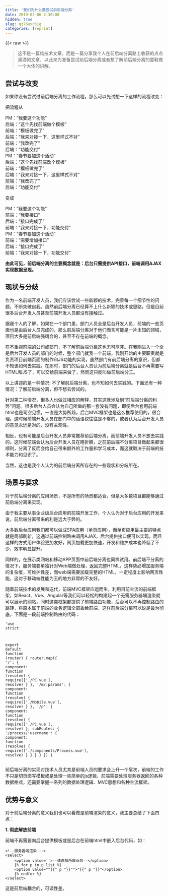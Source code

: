 ```yaml
---
title: '我们为什么要尝试前后端分离' 
date: 2019-02-06 2:30:08
hidden: true
slug: qz76uxr31g
categories: [reprint]
---
```


{{< raw >}}

                    
<blockquote><p>这不是一篇纯技术文章，而是一篇分享我个人在前后端分离路上收获的点点滴滴的文章，以此来为准备尝试前后端分离或者想了解前后端分离的童鞋做一个大体的讲解。</p></blockquote>
<h2 id="articleHeader0">尝试与改变</h2>
<p>如果你没有尝试过前后端分离的工作流程，那么可以先试想一下这样的流程改变：</p>
<p>把流程从 </p>
<p>PM：“我要这个功能”<br>后端：“这个先找前端做个模板”<br>前端：“模板做完了”<br>后端：“我来对接一下，这里样式不对”<br>前端：“我改完了”<br>后端：“功能交付”<br>PM：“春节要加这个活动”<br>后端：“这个先找前端改个模板”<br>前端：“模板做完了”<br>后端：“我来对接一下，这里样式不对”<br>前端：“我改完了”<br>后端：“功能交付”</p>
<p>变成</p>
<p>PM：“我要这个功能”<br>前端：“我要接口”<br>后端：“接口完成了”<br>前端：“我来对接一下，功能交付”<br>PM：“春节要加这个活动”<br>前端：“需要增加接口”<br>后端：“接口完成了”<br>前端：“我来对接一下，功能交付”</p>
<p><strong>由此可见，前后端分离的主要概念就是：后台只需提供API接口，前端调用AJAX实现数据呈现。</strong></p>
<h2 id="articleHeader1">现状与分歧</h2>
<p>作为一名前端开发人员，我们应该尝试一些新颖的技术，完善每一个细节性的问题，不断突破自我。虽然前后端分离已经算不上什么新颖的技术或思路，但是目前很多后台开发人员甚至前端开发人员都没有接触过。</p>
<p>据我个人的了解，如果在一个部门里，部门人员全是后台开发人员，前端的一些页面也是由后台人员完成的，那么前后端分离对于他们而言可能是一片未知的领域，项目大多是前后端强耦合的，甚至不存在前端的概念。</p>
<p>在不重视前端的公司或部门，不了解前后端分离这也无可厚非。在我刚进入一个全是后台开发人员的部门的时候，整个部门就我一个前端，我刚开始的主要职责就是负责项目前端页面的制作和JS功能的实现，虽然部门有前后端分离的意识，但都不知该如何去实践。在那时，部门的后台人员认为前后端分离就是后台不再需要写HTML和JS了，可以交给前端来做了，然而这只能叫做前后端分工。</p>
<p>以上讲述的是一种情况: 不了解前后端分离，也不知如何去实践的。下面还有一种情况：了解前后端分离，但不想去尝试的。</p>
<p>针对第二种情况，很多人也做过相应的解释，其实这就涉及到“前后端分离的利弊”问题。很多后台人员会认为自己所做的那一套没有问题，即便后台套用前端html也是司空见惯，一直是大势所趋，后台MVC框架也是这么推荐使用的，很合理。这时候前端开发人员在部门中的话语权往往是不够的，或者认为后台开发人员的意见永远是对的，没有主观性。</p>
<p>相反，也有可能是后台开发人员非常推荐前后端分离，而前端开发人员不想去实践的。这时候前端会认为后台开发人员在瞎折腾，之前前后端不分离项目做起来都很顺利，分离了反而会给自己带来额外的工作量和学习成本，而这就取决于前端的技术能力和见识了。</p>
<p>当然，这也是我个人认为的前后端分离所存在的一些现状和分歧所在。</p>
<h2 id="articleHeader2">场景与要求</h2>
<p>对于前后端分离的应用场景，不是所有的场景都适合，但是大多数项目都能够通过前后端分离来实现。</p>
<p>由于我主要从事企业级后台应用的前端开发工作，个人认为对于后台应用的开发来说，前后端分离带来的利是远大于弊的。</p>
<p>大多数后台应用我们都可以做成SPA应用（单页应用），而单页应用最主要的特点就是局部刷新，这通过前端控制路由调用AJAX，后台提供接口便可以实现，而且这样的方式用户体验更加友好，网页加载更加快速，开发和维护成本也降低了不少，效率明显提升。</p>
<p>同样的，在展示类网站和移动APP页面中前后端分离也同样试用。前后端不分离的情况下，服务端要单独针对Web端做处理，返回完整HTML，这样势必增加服务端的复杂度，可维护性差，而web端需要加载完整的HTML，一定程度上影响网页性能，这对于移动端性能为王的地方非常的不友好。</p>
<p>随着前端技术的发展和迭代，前端MVC框架应运而生，利用目前主流的前端框架，如React、Vue、Angular等我们可以轻松的构建起一个无需服务器端渲染就可以展示的网站，同时这类框架都提供了前端路由功能，后台可以不再控制路由的跳转，将原本属于前端的业务逻辑全部丢给前端，这样前后端分离可以说是最为彻底。下面是一段前端控制路由的代码：</p>
<div class="widget-codetool" style="display:none;">
      <div class="widget-codetool--inner">
      <span class="selectCode code-tool" data-toggle="tooltip" data-placement="top" title="" data-original-title="全选"></span>
      <span type="button" class="copyCode code-tool" data-toggle="tooltip" data-placement="top" data-clipboard-text="'use strict'

export default function (router) {
    router.map({
        '/': {
            component: function (resolve) {
                require(['./PC.vue'], resolve)
            }
        },
        '/m/:params': {
            component: function (resolve) {
                require(['./Mobile.vue'], resolve)
            }
        },
        '/p': {
            component: function (resolve) {
                require(['./PC.vue'], resolve)
            },
            subRoutes: {
                '/process/:username': {
                    component: function (resolve) {
                        require(['./components/Process.vue'], resolve)
                    }
                }
            }
        }
    })
}" title="" data-original-title="复制"></span>
      <span type="button" class="saveToNote code-tool" data-toggle="tooltip" data-placement="top" title="" data-original-title="放进笔记"></span>
      </div>
      </div><pre class="hljs javascript"><code><span class="hljs-meta">'use strict'</span>

<span class="hljs-keyword">export</span> <span class="hljs-keyword">default</span> <span class="hljs-function"><span class="hljs-keyword">function</span> (<span class="hljs-params">router</span>) </span>{
    router.map({
        <span class="hljs-string">'/'</span>: {
            <span class="hljs-attr">component</span>: <span class="hljs-function"><span class="hljs-keyword">function</span> (<span class="hljs-params">resolve</span>) </span>{
                <span class="hljs-built_in">require</span>([<span class="hljs-string">'./PC.vue'</span>], resolve)
            }
        },
        <span class="hljs-string">'/m/:params'</span>: {
            <span class="hljs-attr">component</span>: <span class="hljs-function"><span class="hljs-keyword">function</span> (<span class="hljs-params">resolve</span>) </span>{
                <span class="hljs-built_in">require</span>([<span class="hljs-string">'./Mobile.vue'</span>], resolve)
            }
        },
        <span class="hljs-string">'/p'</span>: {
            <span class="hljs-attr">component</span>: <span class="hljs-function"><span class="hljs-keyword">function</span> (<span class="hljs-params">resolve</span>) </span>{
                <span class="hljs-built_in">require</span>([<span class="hljs-string">'./PC.vue'</span>], resolve)
            },
            <span class="hljs-attr">subRoutes</span>: {
                <span class="hljs-string">'/process/:username'</span>: {
                    <span class="hljs-attr">component</span>: <span class="hljs-function"><span class="hljs-keyword">function</span> (<span class="hljs-params">resolve</span>) </span>{
                        <span class="hljs-built_in">require</span>([<span class="hljs-string">'./components/Process.vue'</span>], resolve)
                    }
                }
            }
        }
    })
}</code></pre>
<p>前后端分离的实现对技术人员尤其是前端人员的要求会上升一个层次，前端的工作不只是切页面写模板或是处理一些简单的js逻辑，前端需要处理服务器返回的各种数据格式，还需要掌握一系列的数据处理逻辑、MVC思想和各种主流框架。</p>
<h2 id="articleHeader3">优势与意义</h2>
<p>对于前后端分离的意义我们也可以看做是前端渲染的意义，我主要总结了下面四点：</p>
<p><strong>1. 彻底解放前端</strong></p>
<p>前端不再需要向后台提供模板或是后台在前端html中嵌入后台代码，如：</p>
<div class="widget-codetool" style="display:none;">
      <div class="widget-codetool--inner">
      <span class="selectCode code-tool" data-toggle="tooltip" data-placement="top" title="" data-original-title="全选"></span>
      <span type="button" class="copyCode code-tool" data-toggle="tooltip" data-placement="top" data-clipboard-text="<!--服务器端渲染 -->
<select>
    <option value=''>--请选择所属业务--</option>
    {% for p in p_list %}
    <option value=&quot;"{{" p "}}"&quot;>"{{" p "}}"</option>
    {% endfor %}
</select>" title="" data-original-title="复制"></span>
      <span type="button" class="saveToNote code-tool" data-toggle="tooltip" data-placement="top" title="" data-original-title="放进笔记"></span>
      </div>
      </div><pre class="hljs django"><code><span class="xml"><span class="hljs-comment">&lt;!--服务器端渲染 --&gt;</span>
<span class="hljs-tag">&lt;<span class="hljs-name">select</span>&gt;</span>
    <span class="hljs-tag">&lt;<span class="hljs-name">option</span> <span class="hljs-attr">value</span>=<span class="hljs-string">''</span>&gt;</span>--请选择所属业务--<span class="hljs-tag">&lt;/<span class="hljs-name">option</span>&gt;</span>
    </span><span class="hljs-template-tag">{% <span class="hljs-name"><span class="hljs-name">for</span></span> p <span class="hljs-keyword">in</span> p_list %}</span><span class="xml">
    <span class="hljs-tag">&lt;<span class="hljs-name">option</span> <span class="hljs-attr">value</span>=<span class="hljs-string">"</span></span></span><span class="hljs-template-variable">"{{" p "}}"</span><span class="xml"><span class="hljs-tag"><span class="hljs-string">"</span>&gt;</span></span><span class="hljs-template-variable">"{{" p "}}"</span><span class="xml"><span class="hljs-tag">&lt;/<span class="hljs-name">option</span>&gt;</span>
    </span><span class="hljs-template-tag">{% <span class="hljs-name"><span class="hljs-name">endfor</span></span> %}</span><span class="xml">
<span class="hljs-tag">&lt;/<span class="hljs-name">select</span>&gt;</span></span></code></pre>
<p>这是前后端耦合的，可读性差。</p>
<div class="widget-codetool" style="display:none;">
      <div class="widget-codetool--inner">
      <span class="selectCode code-tool" data-toggle="tooltip" data-placement="top" title="" data-original-title="全选"></span>
      <span type="button" class="copyCode code-tool" data-toggle="tooltip" data-placement="top" data-clipboard-text="<!--前端渲染 -->
<template>
    <select id=&quot;rander&quot;>
        <option value=''>--请选择所属业务--</option>
        <option v-for=&quot;list in lists&quot; :value=&quot;list&quot; v-text=&quot;list&quot;></option>
    </select>
</template>

<script>
export default {
    data: {
        return {
            lists: ['选项一', '选项二', '选项三', '选项四']
        }
    }，
    ready: function () {
        this.$http({
            url: '/demo/',
            method: 'POST',
        })
        .then(function (response) {
            this.lists = response.data.lists // 获取服务器端数据并渲染
        })
    }
}
</script>" title="" data-original-title="复制"></span>
      <span type="button" class="saveToNote code-tool" data-toggle="tooltip" data-placement="top" title="" data-original-title="放进笔记"></span>
      </div>
      </div><pre class="hljs xml"><code><span class="hljs-comment">&lt;!--前端渲染 --&gt;</span>
<span class="hljs-tag">&lt;<span class="hljs-name">template</span>&gt;</span>
    <span class="hljs-tag">&lt;<span class="hljs-name">select</span> <span class="hljs-attr">id</span>=<span class="hljs-string">"rander"</span>&gt;</span>
        <span class="hljs-tag">&lt;<span class="hljs-name">option</span> <span class="hljs-attr">value</span>=<span class="hljs-string">''</span>&gt;</span>--请选择所属业务--<span class="hljs-tag">&lt;/<span class="hljs-name">option</span>&gt;</span>
        <span class="hljs-tag">&lt;<span class="hljs-name">option</span> <span class="hljs-attr">v-for</span>=<span class="hljs-string">"list in lists"</span> <span class="hljs-attr">:value</span>=<span class="hljs-string">"list"</span> <span class="hljs-attr">v-text</span>=<span class="hljs-string">"list"</span>&gt;</span><span class="hljs-tag">&lt;/<span class="hljs-name">option</span>&gt;</span>
    <span class="hljs-tag">&lt;/<span class="hljs-name">select</span>&gt;</span>
<span class="hljs-tag">&lt;/<span class="hljs-name">template</span>&gt;</span>

<span class="hljs-tag">&lt;<span class="hljs-name">script</span>&gt;</span><span class="javascript">
<span class="hljs-keyword">export</span> <span class="hljs-keyword">default</span> {
    <span class="hljs-attr">data</span>: {
        <span class="hljs-keyword">return</span> {
            <span class="hljs-attr">lists</span>: [<span class="hljs-string">'选项一'</span>, <span class="hljs-string">'选项二'</span>, <span class="hljs-string">'选项三'</span>, <span class="hljs-string">'选项四'</span>]
        }
    }，
    ready: <span class="hljs-function"><span class="hljs-keyword">function</span> (<span class="hljs-params"></span>) </span>{
        <span class="hljs-keyword">this</span>.$http({
            <span class="hljs-attr">url</span>: <span class="hljs-string">'/demo/'</span>,
            <span class="hljs-attr">method</span>: <span class="hljs-string">'POST'</span>,
        })
        .then(<span class="hljs-function"><span class="hljs-keyword">function</span> (<span class="hljs-params">response</span>) </span>{
            <span class="hljs-keyword">this</span>.lists = response.data.lists <span class="hljs-comment">// 获取服务器端数据并渲染</span>
        })
    }
}
</span><span class="hljs-tag">&lt;/<span class="hljs-name">script</span>&gt;</span></code></pre>
<p>上面是前端渲染的一段代码，前端通过AJAX调用后台接口，数据逻辑放在前端，由前端维护。</p>
<p><strong>2. 提高工作效率，分工更加明确</strong></p>
<p>前后端分离的工作流程可以使前端只关注前端的事，后台只关心后台的活，两者开发可以同时进行，在后台还没有时间提供接口的时候，前端可以先将数据写死或者调用本地的json文件即可，页面的增加和路由的修改也不必再去麻烦后台，开发更加灵活。</p>
<p><strong>3. 局部性能提升</strong></p>
<p>通过前端路由的配置，我们可以实现页面的按需加载，无需一开始加载首页便加载网站的所有的资源，服务器也不再需要解析前端页面，在页面交互及用户体验上有所提升。</p>
<p><strong>4. 降低维护成本</strong></p>
<p>通过目前主流的前端MVC框架，我们可以非常快速的定位及发现问题的所在，客户端的问题不再需要后台人员参与及调试，代码重构及可维护性增强。</p>
<h2 id="articleHeader4">心得与体会</h2>
<p>一路走来，项目一个接着一个，从一开始的后台控制路由、后台渲染页面到现在的前端控制路由、前端渲染数据，工作流程和方式都发生了很大的变化。每当遇到下面情形的时候，我都会为前后端分离带来的优势而感慨一番：</p>
<ul>
<li><p>项目一开始制作前端页面的时候，我不再需要后台给我配置服务器环境了</p></li>
<li><p>项目的前端文件可以在需要调用后台接口的时候丢进服务器就好了，完全不需要事先放进去</p></li>
<li><p>增加一个项目页面需要配置路由的时候不再需要让后台同事给我加了，自己前端搞定</p></li>
<li><p>前端文件里不再掺杂后台的代码逻辑了，看起来舒服多了</p></li>
<li><p>页面跳转比之前更加流畅了，局部渲染局部加载非常快速</p></li>
<li><p>页面模板可以重复使用了，前端组件化开发提高了开发效率</p></li>
</ul>
<p>等等。面对快速发展的前端，我们应该去适应其带来的工作方式和流程的改变，目前的前后端分离的工作方式必然是今后的趋势所在，作为一个前端开发人员，我们应当承担这个普及前端新知识和改变现状的职责。</p>
<blockquote><p>只有尝试了才知道适不适合，只有切身体会才能辨别谁是谁非，本文并非推崇一定要前后端分离，而是希望大家在合适的应用场景下去尝试前后端分离，在丰富经验的同时或许也会擦出火花。</p></blockquote>
<p>本文地址：<a href="https://segmentfault.com/a/1190000006240370"></a><a href="https://segmentfault.com/a/1190000006240370" target="_blank">https://segmentfault.com/a/11...</a><br>博客园：<a href="http://www.cnblogs.com/luozhihao/p/5761515.html" rel="nofollow noreferrer" target="_blank"></a><a href="http://www.cnblogs.com/luozhihao/p/5761515.html" rel="nofollow noreferrer" target="_blank">http://www.cnblogs.com/luozhi...</a></p>

                
{{< /raw >}}

# 版权声明
本文资源来源互联网，仅供学习研究使用，版权归该资源的合法拥有者所有，

本文仅用于学习、研究和交流目的。转载请注明出处、完整链接以及原作者。

原作者若认为本站侵犯了您的版权，请联系我们，我们会立即删除！

## 原文标题
我们为什么要尝试前后端分离

## 原文链接
[https://segmentfault.com/a/1190000006240370](https://segmentfault.com/a/1190000006240370)

